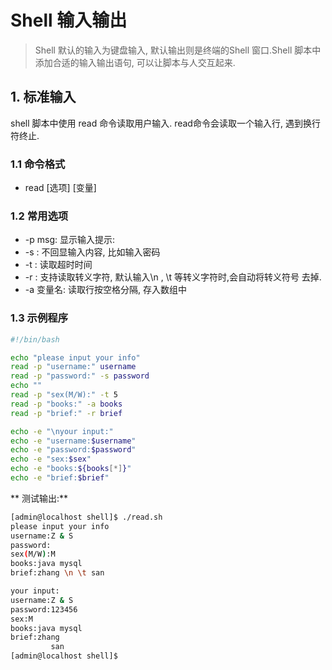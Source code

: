 # Shell 输入输出

> Shell 默认的输入为键盘输入, 默认输出则是终端的Shell 窗口.Shell 脚本中添加合适的输入输出语句, 可以让脚本与人交互起来.

## 1. 标准输入

shell 脚本中使用 read 命令读取用户输入. read命令会读取一个输入行, 遇到换行符终止.
### 1.1 命令格式
* read \[选项\] \[变量\]  

### 1.2 常用选项
* -p msg: 显示输入提示:
* -s : 不回显输入内容, 比如输入密码
* -t : 读取超时时间
* -r : 支持读取转义字符, 默认输入\n , \t 等转义字符时,会自动将转义符号 去掉.
* -a 变量名: 读取行按空格分隔, 存入数组中 

### 1.3 示例程序
```bash
#!/bin/bash

echo "please input your info"
read -p "username:" username
read -p "password:" -s password
echo ""
read -p "sex(M/W):" -t 5
read -p "books:" -a books
read -p "brief:" -r brief

echo -e "\nyour input:"
echo -e "username:$username"
echo -e "password:$password"
echo -e "sex:$sex"
echo -e "books:${books[*]}"
echo -e "brief:$brief"
```
** 测试输出:**
```bash
[admin@localhost shell]$ ./read.sh 
please input your info
username:Z & S
password:
sex(M/W):M
books:java mysql
brief:zhang \n \t san

your input:
username:Z & S
password:123456
sex:M
books:java mysql
brief:zhang 
         san
[admin@localhost shell]$ 
```

